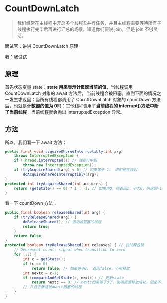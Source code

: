 # CountDownLatch

> 我们经常在主线程中开启多个线程去并行任务，并且主线程需要等待所有子线程执行完毕后再进行汇总的场景。知道你们要说 join，但是 join 不够灵活。

面试官：讲讲 CountDownLatch 原理

我：我试试

## 原理

首先状态变量 state：**state 用来表示计数器当前的值**，当线程调用 CountDownLatch 对象的 await 方法后， 当前线程会被阻塞，直到下面的情况之一发生才返回：当所有线程都调用了 CountDownLatch 对象的 countDown 方法后，也就是**计数器的值为 0**时：其他线程调用了**当前线程的 interrupt()方法中断了当前线程**，当前线程就会抛出 InterruptedException 异常。

## 方法

所以，我们看一下 await 方法：

```java
public final void acquireSharedInterruptibly(int arg)
    throws InterruptedException {
    if (Thread.interrupted()) // 线程可中断
        throw new InterruptedException();
    if (tryAcquireShared(arg) < 0) // 如果等于-1， 说明还在挂起
        doAcquireSharedInterruptibly(arg);
}
protected int tryAcquireShared(int acquires) {
    return (getState() == 0) ? 1 : -1; // 如果为0，则返回1，不为0，则返回-1
}
```

看一下 countDown 方法：

```java
public final boolean releaseShared(int arg) {
    if (tryReleaseShared(arg)) {
        doReleaseShared(); // 激活被阻塞的线程
        return true;
    }
    return false;
}
protected boolean tryReleaseShared(int releases) { // 尝试释放锁
    // Decrement count; signal when transition to zero
    for (;;) {
        int c = getState();
        if (c == 0)
            return false; // 如果等于0， 返回false，不用释放
        int nextc = c-1;
        if (compareAndSetState(c, nextc)) // 更新state
            return nextc == 0; // nextc如果等于0了，说明资源释放成功，但是不管成功与否，都会退出循环
        // 并且去激活被await阻塞的线程
    }
}
```
